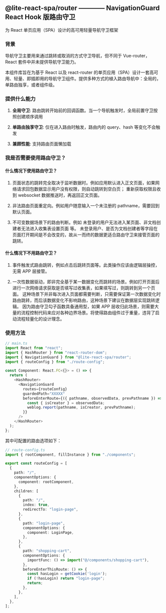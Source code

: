 ## @lite-react-spa/router ———— NavigationGuard React Hook 版路由守卫

为 React 单页应用（SPA）设计的高可用轻量导航守卫框架

### 背景

导航守卫主要用来通过跳转或取消的方式守卫导航，但不同于 Vue-router，React 套件中并未提供导航守卫能力。

本组件库旨在为基于 React 以及 react-router 的单页应用（SPA）设计一套高可用、轻量、即插即用的导航守卫组件。提供多种方式的植入路由导航中：全局的，单路由独享，或者组件级。

### 提供什么能力

1. **全局守卫**: 路由跳转开始前的回调函数。当一个导航触发时，全局前置守卫按照创建顺序调用

2. **单路由独享守卫**: 仅在进入路由时触发，路由内的 query、hash 等变化不会触发

3. **兼顾性能**: 支持路由页面懒加载

### 我是否需要使用路由守卫？

#### 什么情况下使用路由守卫？

1. 页面状态的跳转完全取决于监听数据时。例如应用默认进入正文页面，如果网络请求回包数据显示用户没有权限，则自动跳转到空白页；
   重新获取权限且收到 websocket 数据推送时，再返回正文页面。

2. 非法路由页面重定向。例如用户随意输入一个未注册的 pathname，需要回到默认页面。

3. 不可变数据场景下的路由判断。例如 未登录的用户无法进入某页面、非文档创建者无法进入收集表设置页面 等。
   未登录用户、是否为文档创建者等字段在页面打开期间是不会改变的，故从一而终的数据更适合路由守卫来接管页面的跳转。

#### 什么情况下不用路由守卫？

1. 事件触发式路由跳转，例如点击后跳转页面等。此类操作应该由逻辑层操控，无需 APP 层接管。

2. 一次性数据驱动，即非完全基于某一数据变化而跳转的场景。例如打开页面后进行一次网络请求获取是否填写过收集表，如果填写过，则跳转到另一个页面。
   这种场景下并非每次进入页面都需要判断，只需要保证第一次数据变化时路由跳转，而后该数据变化不影响路由，这种场景下建议在数据层实现跳转逻辑。
   因为路由守卫勾子函数具备通用型，如果 APP 层收归此场景，则需要大量的流程控制代码来应对各种边界场景。将使得路由组件过于重量，违背了启动流程轻量化的设计理念。

### 使用方法

```typescript
// main.ts
import React from "react";
import { HashRouter } from "react-router-dom";
import { NavigationGuard } from "@lite-react-spa/router";
import { routeConfig } from "./route-config";

const Component: React.FC<{}> = () => {
  return (
    <HashRouter>
      <NavigationGuard
        routes={routeConfig}
        guardedPath="XXXXX"
        beforeEnterRoute={({ pathname, observedData, prevPathname }) => {
          const { isCreator } = observedData;
          weblog.report(pathname, isCreator, prevPathname);
        }}
      />
    </HashRouter>
  );
};
```

其中可配置的路由选项如下：

```typescript
// route-config.ts
import { rootComponent, fillInstance } from "./components";

export const routeConfig = [
  {
    path: "/",
    componentOptions: {
      component: rootComponent,
    },
    children: [
      {
        path: "/",
        index: true,
        redirectTo: "login-page",
      },
      {
        path: "login-page",
        componentOptions: {
          component: LoginPage,
        },
      },
      {
        path: "shopping-cart",
        componentOptions: {
          importFunc: () => import("@/components/shopping-cart"),
        },
        beforeEnterThisRoute: () => {
          const hasLogin = getCookie('login');
          if (!hasLogin) return "login-page";
          return;
        },
      },
    ],
  },
];
```
